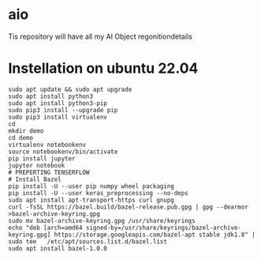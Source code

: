 # aio
Tis repository will have all my AI Object regonitiondetails<br>
# Instellation on ubuntu 22.04
  
    sudo apt update && sudo apt upgrade
    sudo apt install python3
    sudo apt install python3-pip
    sudo pip3 install --upgrade pip
    sudo pip3 install virtualenv
    cd
    mkdir demo
    cd demo
    virtualenv notebookenv
    source notebookenv/bin/activate
    pip install jupyter
    jupyter notebook
    # PREPERTING TENSERFLOW
    # Install Bazel
    pip install -U --user pip numpy wheel packaging
    pip install -U --user keras_preprocessing --no-deps
    sudo apt install apt-transport-https curl gnupg
    curl -fsSL https://bazel.build/bazel-release.pub.gpg | gpg --dearmor >bazel-archive-keyring.gpg
    sudo mv bazel-archive-keyring.gpg /usr/share/keyrings
    echo "deb [arch=amd64 signed-by=/usr/share/keyrings/bazel-archive-keyring.gpg] https://storage.googleapis.com/bazel-apt stable jdk1.8" | sudo tee   /etc/apt/sources.list.d/bazel.list
    sudo apt install bazel-1.0.0



